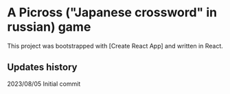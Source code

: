 # A Picross ("Japanese crossword" in russian) game

This project was bootstrapped with [Create React App] and written in React.

## Updates history

2023/08/05 Initial commit